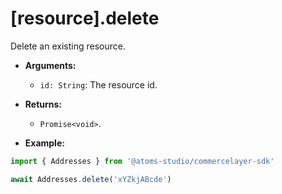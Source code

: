 # [resource].delete

Delete an existing resource.

- **Arguments:**

  - `id: String`: The resource id.

- **Returns:**

  - `Promise<void>`.

- **Example:**

```ts
import { Addresses } from '@atoms-studio/commercelayer-sdk'

await Addresses.delete('xYZkjABcde')
```
